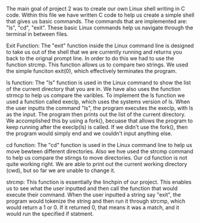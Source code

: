 The main goal of project 2 was to create our own Linux shell writing in C code. Within this file we have written C code to help us create a simple shell that gives us basic commands. The commands that are implemented are: "ls", "cd", "exit". These basic Linux commands help us navigate through the terminal in between files.

Exit Function:
The "exit" function inside the Linux command line is designed to take us out of the shell that we are currently running and returns you back to the orignal prompt line. In order to do this we had to use the function strcmp. This function allows us to compare two strings. We used the simple funciton exit(0), which effectively terminates the program. 

ls function:
The "ls" function is used in the Linux command to show the list of the current directory that you are in. We have also uses the function strmcp to help us compare the varibles. To implement the ls function we used a function called execlp, which uses the systems version of ls. When the user inputts the command "ls", the program executes the execlp, with ls as the input. The program then prints out the list of the current directory. We accomplished this by using a fork(), becuase that allows the program to keep running after the execlp(ls) is called. If we didn't use the fork(), then the program would simply end and we couldn't input anything else.

cd function: 
The "cd" function is used in the Linux command line to help us move bewteen different directories. Also we hve used the strcmp command to help us compare the stirngs to move directories. Our cd function is not quite working right. We are able to print out the current working directory (cwd), but so far we are unable to change it.

strcmp:
This function is essentially the linchpin of our project. This enables us to see what the user inputted and then call the function that would execute their command. When the user inputted a string say "exit", the program would tokenize the string and then run it through strcmp, which would return a 1 or 0. If it returned 0, that means it was a match, and it would run the specified if statment. 
